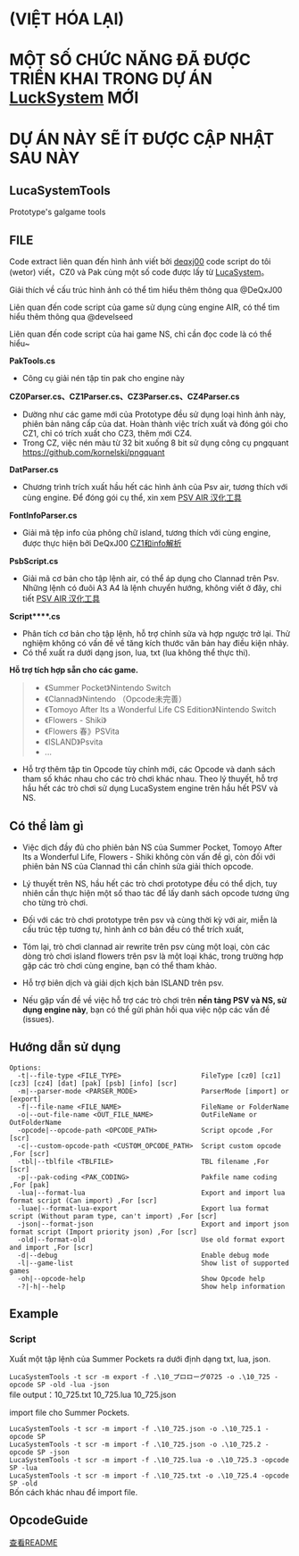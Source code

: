 # (VIỆT HÓA LẠI)
# MỘT SỐ CHỨC NĂNG ĐÃ ĐƯỢC TRIỂN KHAI TRONG DỰ ÁN [LuckSystem](https://github.com/wetor/LuckSystem) MỚI
# DỰ ÁN NÀY SẼ ÍT ĐƯỢC CẬP NHẬT SAU NÀY

## LucaSystemTools
Prototype's galgame tools


## FILE

Code extract liên quan đến hình ảnh viết bởi [deqxj00](https://github.com/wetor/LucaSystemTools/commits?author=deqxj00) code script do tôi (wetor) viết，CZ0 và Pak cùng một số code được lấy từ [LucaSystem](https://github.com/marcussacana/LucaSystem)。

Giải thích về cấu trúc hình ảnh có thể tìm hiểu thêm thông qua @DeQxJ00

Liên quan đến code script của game sử dụng cùng engine AIR, có thể tìm hiểu thêm thông qua @develseed

Liên quan đến code script của hai game NS, chỉ cần đọc code là có thể hiểu~

**PakTools.cs**

- Công cụ giải nén tập tin pak cho engine này

**CZ0Parser.cs、CZ1Parser.cs、CZ3Parser.cs、CZ4Parser.cs**

- Dường như các game mới của Prototype đều sử dụng loại hình ảnh này, phiên bản nâng cấp của dat. Hoàn thành việc trích xuất và đóng gói cho CZ1, chỉ có trích xuất cho CZ3, thêm mới CZ4.
- Trong CZ, việc nén màu từ 32 bit xuống 8 bit sử dụng công cụ pngquant https://github.com/kornelski/pngquant

**DatParser.cs**

- Chương trình trích xuất hầu hết các hình ảnh của Psv air, tương thích với cùng engine. Để đóng gói cụ thể, xin xem [PSV AIR 汉化工具](https://github.com/YuriSizuku/GalgameReverse/blob/master/prototype/prot_dat.py)

**FontInfoParser.cs**

- Giải mã tệp info của phông chữ island, tương thích với cùng engine, được thực hiện bởi DeQxJ00 [CZ1和info解析](https://tieba.baidu.com/p/6033002424)

**PsbScript.cs**

- Giải mã cơ bản cho tập lệnh air, có thể áp dụng cho Clannad trên Psv. Những lệnh có đuôi A3 A4 là lệnh chuyển hướng, không viết ở đây, chi tiết [PSV AIR 汉化工具](https://github.com/YuriSizuku/GalgameReverse/blob/master/prototype/airpsv_text.py)

**Script\*\*\*\*\.cs**

- Phân tích cơ bản cho tập lệnh, hỗ trợ chỉnh sửa và hợp ngược trở lại. Thử nghiệm không có vấn đề về tăng kích thước văn bản hay điều kiện nhảy.
- Có thể xuất ra dưới dạng json, lua, txt (lua không thể thực thi).

**Hỗ trợ tích hợp sẵn cho các game.**
>- 《Summer Pocket》Nintendo Switch  
>- 《Clannad》Nintendo （Opcode未完善）  
>- 《Tomoyo After Its a Wonderful Life CS Edition》Nintendo Switch  
>- 《Flowers - Shiki》  
>- 《Flowers 春》PSVita  
>- 《ISLAND》Psvita  
>- ...

- Hỗ trợ thêm tập tin Opcode tùy chỉnh mới, các Opcode và danh sách tham số khác nhau cho các trò chơi khác nhau. Theo lý thuyết, hỗ trợ hầu hết các trò chơi sử dụng LucaSystem engine trên hầu hết PSV và NS.

## Có thể làm gì

- Việc dịch đầy đủ cho phiên bản NS của Summer Pocket, Tomoyo After Its a Wonderful Life, Flowers - Shiki không còn vấn đề gì, còn đối với phiên bản NS của Clannad thì cần chỉnh sửa giải thích opcode.

- Lý thuyết trên NS, hầu hết các trò chơi prototype đều có thể dịch, tuy nhiên cần thực hiện một số thao tác để lấy danh sách opcode tương ứng cho từng trò chơi.

- Đối với các trò chơi prototype trên psv và cùng thời kỳ với air, miễn là cấu trúc tệp tương tự, hình ảnh cơ bản đều có thể trích xuất,

- Tóm lại, trò chơi clannad air rewrite trên psv cùng một loại, còn các dòng trò chơi island flowers trên psv là một loại khác, trong trường hợp gặp các trò chơi cùng engine, bạn có thể tham khảo.

- Hỗ trợ biên dịch và giải dịch kịch bản ISLAND trên psv.

- Nếu gặp vấn đề về việc hỗ trợ các trò chơi trên **nền tảng PSV và NS, sử dụng engine này**, bạn có thể gửi phản hồi qua việc nộp các vấn đề (issues).
## Hướng dẫn sử dụng
```
Options:
  -t|--file-type <FILE_TYPE>                    FileType [cz0] [cz1] [cz3] [cz4] [dat] [pak] [psb] [info] [scr]
  -m|--parser-mode <PARSER_MODE>                ParserMode [import] or [export]
  -f|--file-name <FILE_NAME>                    FileName or FolderName
  -o|--out-file-name <OUT_FILE_NAME>            OutFileName or OutFolderName
  -opcode|--opcode-path <OPCODE_PATH>           Script opcode ,For [scr]
  -c|--custom-opcode-path <CUSTOM_OPCODE_PATH>  Script custom opcode ,For [scr]
  -tbl|--tblfile <TBLFILE>                      TBL filename ,For [scr]
  -p|--pak-coding <PAK_CODING>                  Pakfile name coding ,For [pak]
  -lua|--format-lua                             Export and import lua format script (Can import) ,For [scr]
  -luae|--format-lua-export                     Export lua format script (Without param type, can't import) ,For [scr]
  -json|--format-json                           Export and import json format script (Import priority json) ,For [scr]
  -old|--format-old                             Use old format export and import ,For [scr]
  -d|--debug                                    Enable debug mode
  -l|--game-list                                Show list of supported games
  -oh|--opcode-help                             Show Opcode help
  -?|-h|--help                                  Show help information
```
## Example
### Script

Xuất một tập lệnh của Summer Pockets ra dưới định dạng txt, lua, json.

`LucaSystemTools -t scr -m export -f .\10_プロローグ0725 -o .\10_725 -opcode SP -old -lua -json`  
file output：10_725.txt  10_725.lua   10_725.json  

import file cho Summer Pockets.

`LucaSystemTools -t scr -m import -f .\10_725.json -o .\10_725.1 -opcode SP`  
`LucaSystemTools -t scr -m import -f .\10_725.json -o .\10_725.2 -opcode SP -json`  
`LucaSystemTools -t scr -m import -f .\10_725.lua -o .\10_725.3 -opcode SP -lua`  
`LucaSystemTools -t scr -m import -f .\10_725.txt -o .\10_725.4 -opcode SP -old`  
Bốn cách khác nhau để import file.

## OpcodeGuide
[查看README](./LucaSystemTools/README.md)
